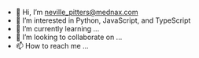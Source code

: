 - 👋 Hi, I’m neville_pitters@mednax.com
- 👀 I’m interested in Python, JavaScript, and TypeScript
- 🌱 I’m currently learning ...
- 💞️ I’m looking to collaborate on ...
- 📫 How to reach me ...

<!---
npitters/npitters is a ✨ special ✨ repository because its `README.md` (this file) appears on your GitHub profile.
You can click the Preview link to take a look at your changes.
--->
